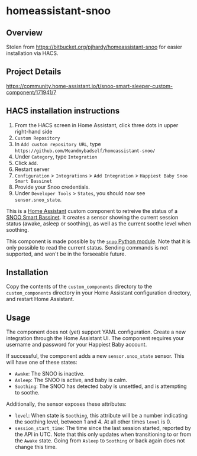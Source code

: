# homeassistant-snoo

## Overview
Stolen from https://bitbucket.org/pjhardy/homeassistant-snoo for easier installation via HACS.

## Project Details
https://community.home-assistant.io/t/snoo-smart-sleeper-custom-component/171941/7

## HACS installation instructions
1. From the HACS screen in Home Assistant, click three dots in upper right-hand side
2. `Custom Repository`
3. In `Add custom repository URL`, type `https://github.com/Meandmybadself/homeassistant-snoo/`
4. Under `Category`, type `Integration`
5. Click `Add`.
6. Restart server
7. `Configuration` > `Integrations` > `Add Integration` > `Happiest Baby Snoo Smart Bassinet`
8. Provide your Snoo credentials.
9. Under `Developer Tools` > `States`, you should now see `sensor.snoo_state`.

This is a [Home Assistant][1] custom component to retreive the status of
a [SNOO Smart Bassinet][2]. It creates a sensor showing the current
session status (awake, asleep or soothing), as well as the current soothe
level when soothing.

[1]: https://www.home-assistant.ai/
[2]: https://www.happiestbaby.com/products/snoo-smart-bassinet

This component is made possible by the [`snoo` Python module][3]. Note
that it is only possible to read the current status. Sending commands is
not supported, and won't be in the forseeable future.

[3]: https://github.com/maebert/snoo

## Installation

Copy the contents of the `custom_components` directory to the
`custom_components` directory in your Home Assistant configuration
directory, and restart Home Assistant.

## Usage

The component does not (yet) support YAML configuration. Create a new
integration through the Home Assistant UI. The component requires your
username and password for your Happiest Baby account.

If successful, the component adds a new `sensor.snoo_state` sensor. This
will have one of these states:

* `Awake`: The SNOO is inactive.
* `Asleep`: The SNOO is active, and baby is calm.
* `Soothing`: The SNOO has detected baby is unsettled, and is attempting
  to soothe.

Additionally, the sensor exposes these attributes:

* `level`: When state is `Soothing`, this attribute will be a number
  indicating the soothing level, between 1 and 4. At all other times
  `level` is 0.
* `session_start_time`: The time since the last session started, reported
  by the API in UTC. Note that this only updates when transitioning to or
  from the `Awake` state. Going from `Asleep` to `Soothing` or back again
  does not change this time.
